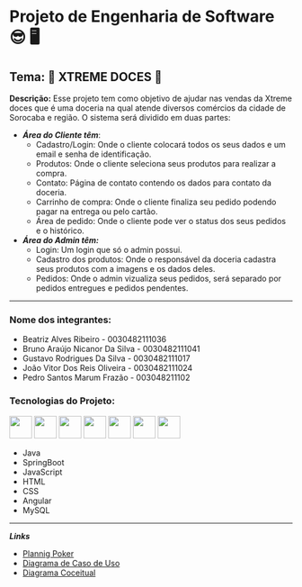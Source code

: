 # Projeto de Engenharia de Software 😎 🖥️
## Tema: 🍭 XTREME DOCES 🍭


**Descrição:**
Esse projeto tem como objetivo de ajudar nas vendas da Xtreme doces que é uma doceria na qual atende diversos comércios da cidade de Sorocaba e região.
O sistema será dividido em duas partes: 
 - _**Área do Cliente têm**_:
   + Cadastro/Login: Onde o cliente colocará todos os seus dados e um email e senha de identificação.
   + Produtos: Onde o cliente seleciona seus produtos para realizar a compra.
   + Contato: Página de contato contendo os dados para contato da doceria.
   + Carrinho de compra: Onde o cliente finaliza seu pedido podendo pagar na entrega ou pelo cartão. 
   + Área de pedido: Onde o cliente pode ver o status dos seus pedidos e o histórico.
 - _**Área do Admin têm:**_
   + Login: Um login que só o admin possui.
   + Cadastro dos produtos: Onde o responsável da doceria cadastra seus produtos com a imagens e os dados deles.
   + Pedidos: Onde o admin vizualiza seus pedidos, será separado por pedidos entregues e pedidos pendentes.
   
 ---

### Nome dos integrantes:
+ Beatriz Alves Ribeiro - 0030482111036
+ Bruno Araújo Nicanor Da Silva - 0030482111041
+ Gustavo Rodrigues Da Silva - 0030482111017
+ João Vitor Dos Reis Oliveira - 0030482111024
+ Pedro Santos Marum Frazão - 003048211102

### Tecnologias do Projeto: 
<div style="display: inline_block">
  <img  aling="center" heigth="30" width="40" src="https://cdn.jsdelivr.net/gh/devicons/devicon/icons/java/java-original-wordmark.svg" />
  <img  aling="cebter" heigth="30" width="40" src="https://cdn.jsdelivr.net/gh/devicons/devicon/icons/spring/spring-original.svg" />
  <img  aling="center" heigth="30" width="40" src="https://cdn.jsdelivr.net/gh/devicons/devicon/icons/javascript/javascript-original.svg" />
  <img  aling="center" heigth="30" width="40" src="https://cdn.jsdelivr.net/gh/devicons/devicon/icons/html5/html5-original-wordmark.svg" />
  <img  aling="center" heigth="30" width="40" src="https://cdn.jsdelivr.net/gh/devicons/devicon/icons/css3/css3-original-wordmark.svg" />
  <img  aling="center" heigth="30" width="40" src="https://cdn.jsdelivr.net/gh/devicons/devicon/icons/angularjs/angularjs-original.svg" />
  <img  aling="center" heigth="30" width="40" src="https://cdn.jsdelivr.net/gh/devicons/devicon/icons/mysql/mysql-plain-wordmark.svg" />
   
</div>

+ Java
+ SpringBoot
+ JavaScript
+ HTML
+ CSS
+ Angular
+ MySQL

---

_**Links**_
- [Plannig Poker](https://planningpokeronline.com/WEqXqPBeFlfQqEJ2ghB8)
- [Diagrama de Caso de Uso](https://lucid.app/lucidchart/2202e73c-65a2-438f-8c77-f961fa869754/edit?invitationId=inv_20b9f634-8f96-4879-974a-ef6b2cb53e3c)
- [Diagrama Coceitual](https://lucid.app/lucidchart/4e8d8981-9ae7-482b-9b40-9655d3ecd161/edit?beaconFlowId=0A9DE825035A4A5E&invitationId=inv_d9972066-db5f-4f7e-a70e-f6f3cbfd2430&page=0_0#)
